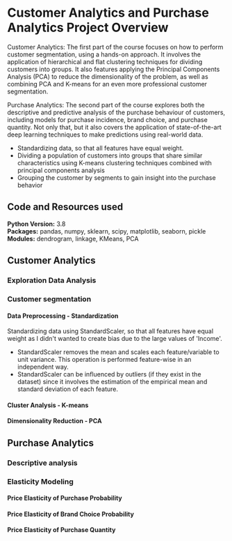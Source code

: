 # Customer Analytics and Purchase Analytics Project Overview
Customer Analytics: The first part of the course focuses on how to perform customer segmentation, using a hands-on approach. It involves the application of hierarchical and flat clustering techniques for dividing customers into groups. It also features applying the Principal Components Analysis (PCA) to reduce the dimensionality of the problem, as well as combining PCA and K-means for an even more professional customer segmentation.

Purchase Analytics: The second part of the course explores both the descriptive and predictive analysis of the purchase behaviour of customers, including models for purchase incidence, brand choice, and purchase quantity. Not only that, but it also covers the application of state-of-the-art deep learning techniques to make predictions using real-world data.

* Standardizing data, so that all features have equal weight.
* Dividing a population of customers into groups that share similar characteristics using K-means clustering techniques combined with principal components analysis
* Grouping the customer by segments to gain insight into the purchase behavior

## Code and Resources used
**Python Version:** 3.8   
**Packages:** pandas, numpy, sklearn, scipy, matplotlib, seaborn, pickle    
**Modules:** dendrogram, linkage, KMeans, PCA

## Customer Analytics
### Exploration Data Analysis
### Customer segmentation
#### Data Preprocessing - Standardization
Standardizing data using StandardScaler, so that all features have equal weight as I didn't wanted to create bias due to the large values of 'Income'.
* StandardScaler removes the mean and scales each feature/variable to unit variance. This operation is performed feature-wise in an independent way.
* StandardScaler can be influenced by outliers (if they exist in the dataset) since it involves the estimation of the empirical mean and standard deviation of each feature.
#### Cluster Analysis - K-means
#### Dimensionality Reduction - PCA

## Purchase Analytics
### Descriptive analysis

### Elasticity Modeling
#### Price Elasticity of Purchase Probability
#### Price Elasticity of Brand Choice Probability
#### Price Elasticity of Purchase Quantity
